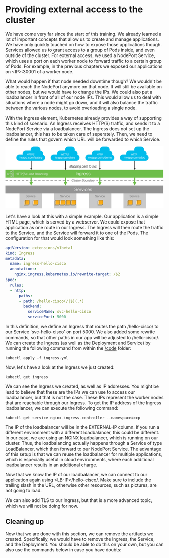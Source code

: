 # Providing external access to the cluster
We have come very far since the start of this training. We already learned a lot of important concepts that allow us to create and manage applications. We have only quickly touched on how to expose those applications though. Services allowed us to grant access to a group of Pods inside, and even outside of the cluster. For external access, we used a NodePort Service, which uses a port on each worker node to forward traffic to a certain group of Pods. For example, in the previous chapters we exposed our applications on &lt;IP&gt;:30001 of a worker node.

What would happen if that node needed downtime though? We wouldn't be able to reach the NodePort anymore on that node. It will still be available on other nodes, but we would have to change the IPs. We could also put a loadbalancer in front of all of our node IPs. This would allow us to deal with situations where a node might go down, and it will also balance the traffic between the various nodes, to avoid overloading a single node.

With the Ingress element, Kubernetes already provides a way of supporting this kind of scenario. An Ingress receives HTTP(S) traffic, and sends it to a NodePort Service via a loadbalancer. The Ingress does not set up the loadbalancer, this has to be taken care of seperately. Then, we need to define the rules that govern which URL will be forwarded to which Service.

![Ingress](img/ingress.png?raw=true "Ingress")

Let's have a look at this with a simple example. Our application is a simple HTML page, which is served by a webserver. We could expose that application as one route in our Ingress. The Ingress will then route the traffic to the Service, and the Service will forward it to one of the Pods. The configuration for that would look something like this:

```yaml
apiVersion: extensions/v1beta1
kind: Ingress
metadata:
  name: ingress-hello-cisco
  annotations:
    nginx.ingress.kubernetes.io/rewrite-target: /$2
spec:
  rules:
  - http:
      paths:
      - path: /hello-cisco(/|$)(.*)
        backend:
          serviceName: svc-hello-cisco
          servicePort: 5000
```

In this definition, we define an Ingress that routes the path /hello-cisco/ to our Service 'svc-hello-cisco' on port 5000. We also added some rewrite commands, so that other paths in our app will be adjusted to /hello-cisco/. We can create the Ingress (as well as the Deployment and Service) by running the following command from within the [/code](code/ "/code") folder:


```
kubectl apply -f ingress.yml
```

Now, let's have a look at the Ingress we just created:

```
kubectl get ingress
```

We can see the Ingress we created, as well as IP addresses. You might be lead to believe that these are the IPs we can use to access our loadbalancer, but that is not the case. These IPs represent the worker nodes that are reachable through our Ingress. To get the IP address of the Ingress loadbalancer, we can execute the following command:

```
kubectl get service nginx-ingress-controller --namespace=ccp
```

The IP of the loadbalancer will be in the EXTERNAL-IP column. If you run a different environment with a different loadbalancer, this could be different. In our case, we are using an NGINX loadbalancer, which is running on our cluster. Thus, the loadbalancing actually happens through a Service of type LoadBalancer, which then forward to our NodePort Service. The advantage of this setup is that we can reuse the loadbalancer for multiple applications, which is especially useful in cloud environments, where each additional loadbalancer results in an additional charge.

Now that we know the IP of our loadbalancer, we can connect to our application again using &lt;LB-IP&gt;/hello-cisco/. Make sure to include the trailing slash in the URL, otherwise other resources, such as pictures, are not going to load.

We can also add TLS to our Ingress, but that is a more advanced topic, which we will not be doing for now.

## Cleaning up
Now that we are done with this section, we can remove the artifacts we created. Specifically, we would have to remove the Ingress, the Service, and the Deployment. You should be able to do this on your own, but you can also use the commands below in case you have doubts:

```

```

```

```

```

```
